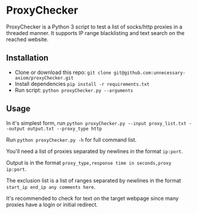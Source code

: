 # ProxyChecker

ProxyChecker is a Python 3 script to test a list of socks/http proxies in a threaded manner. It supports IP range blacklisting and text search on the reached website.

## Installation

* Clone or download this repo: `git clone git@github.com:unnecessary-axiom/proxyChecker.git`
* Install dependencies `pip install -r requirements.txt`
* Run script: `python proxyChecker.py --arguments`

## Usage

In it's simplest form, run `python proxyChecker.py --input proxy_list.txt --output output.txt --proxy_type http`

Run `python proxyChecker.py -h` for full command list.

You'll need a list of proxies separated by newlines in the format `ip:port`. 

Output is in the format `proxy_type,response time in seconds,proxy ip:port`.

The exclusion list is a list of ranges separated by newlines in the format `start_ip end_ip any comments here`.

It's recommended to check for text on the target webpage since many proxies have a login or initial redirect. 
